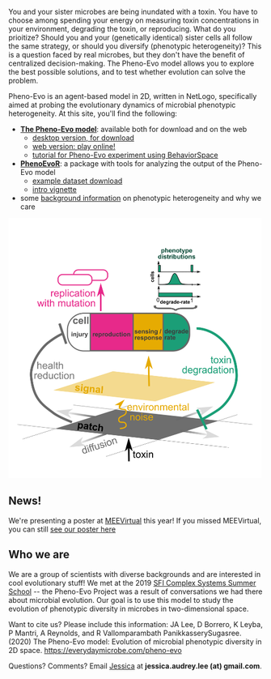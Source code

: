 You and your sister microbes are being inundated with a toxin. You have to choose among spending your energy on measuring toxin concentrations in your environment, degrading the toxin, or reproducing. What do you prioitize? Should you and your (genetically identical) sister cells all follow the same strategy, or should you diversify (phenotypic heterogeneity)? This is a question faced by real microbes, but they don't have the benefit of centralized decision-making. The Pheno-Evo model allows you to explore the best possible solutions, and to test whether evolution can solve the problem.

Pheno-Evo is an agent-based model in 2D, written in NetLogo, specifically aimed at probing the evolutionary dynamics of microbial phenotypic heterogeneity. At this site, you'll find the following:
* **[The Pheno-Evo model](https://ritwikavps.github.io/pheno-evo.github.io/netlogomodel)**: available both for download and on the web
  * [desktop version, for download](https://github.com/Ritwikavps/pheno-evo.github.io/tree/master/NetLogoModel)
  * [web version: play online!](https://ritwikavps.github.io/pheno-evo.github.io/pheno-evo_web.html)
  * [tutorial for Pheno-Evo experiment using BehaviorSpace](https://ritwikavps.github.io/pheno-evo.github.io/netlogomodel_tutorial)
* **[PhenoEvoR](https://ritwikavps.github.io/pheno-evo.github.io/about_PhenoEvoR)**: a package with tools for analyzing the output of the Pheno-Evo model
  * [example dataset download](https://drive.google.com/file/d/1u7aGSetxyY_kgFrck03udQt7sggRxQfA/view?usp=sharing)
  * [intro vignette](https://ritwikavps.github.io/pheno-evo.github.io/PhenoEvoR-intro-vignette)
* some [background information](https://ritwikavps.github.io/pheno-evo.github.io/background.md) on phenotypic heterogeneity and why we care

<img src="images/schematic_200207.png" width="500">

## News!
We're presenting a poster at [MEEVirtual](https://www.meevirtual.org/) this year!
If you missed MEEVirtual, you can still [see our poster here](https://ritwikavps.github.io/pheno-evo.github.io/images/MEEvirtual_poster_2020.png)

## Who we are

We are a group of scientists with diverse backgrounds and are interested in cool evolutionary stuff! We met at the 2019 [SFI Complex Systems Summer School](https://www.santafe.edu/engage/learn/schools/sfi-complex-systems-summer-school) -- the Pheno-Evo Project was a result of conversations we had there about microbial evolution. Our goal is to use this model to study the evolution of phenotypic diversity in microbes in two-dimensional space. 

Want to cite us? Please include this information:
JA Lee, D Borrero, K Leyba, P Mantri, A Reynolds, and R Vallomparambath PanikkasserySugasree. (2020) The Pheno-Evo model: Evolution of microbial phenotypic diversity in 2D space. https://everydaymicrobe.com/pheno-evo

Questions? Comments? Email [Jessica](https://everydaymicrobe.com/) at **jessica.audrey.lee (at) gmail.com**.
